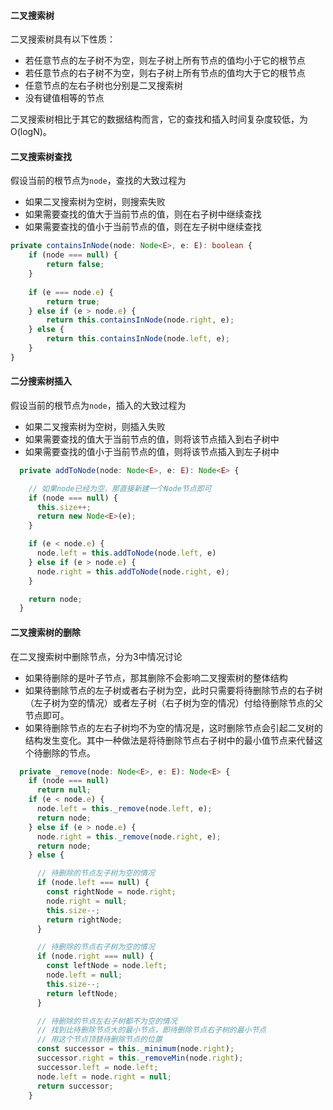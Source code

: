 #### 二叉搜索树
二叉搜索树具有以下性质：

- 若任意节点的左子树不为空，则左子树上所有节点的值均小于它的根节点
- 若任意节点的右子树不为空，则右子树上所有节点的值均大于它的根节点
- 任意节点的左右子树也分别是二叉搜索树
- 没有键值相等的节点

二叉搜索树相比于其它的数据结构而言，它的查找和插入时间复杂度较低，为O(logN)。

#### 二叉搜索树查找
假设当前的根节点为`node`，查找的大致过程为

- 如果二叉搜索树为空树，则搜索失败
- 如果需要查找的值大于当前节点的值，则在右子树中继续查找
- 如果需要查找的值小于当前节点的值，则在左子树中继续查找

```typescript
private containsInNode(node: Node<E>, e: E): boolean {
    if (node === null) {
        return false;
    }
    
    if (e === node.e) {
        return true;
    } else if (e > node.e) {
        return this.containsInNode(node.right, e);
    } else {
        return this.containsInNode(node.left, e);
    }
}
```

#### 二分搜索树插入
假设当前的根节点为`node`，插入的大致过程为

- 如果二叉搜索树为空树，则插入失败
- 如果需要查找的值大于当前节点的值，则将该节点插入到右子树中
- 如果需要查找的值小于当前节点的值，则将该节点插入到左子树中

```typescript
  private addToNode(node: Node<E>, e: E): Node<E> {

    // 如果node已经为空，那直接新建一个Node节点即可
    if (node === null) {
      this.size++;
      return new Node<E>(e);
    }

    if (e < node.e) {
      node.left = this.addToNode(node.left, e)
    } else if (e > node.e) {
      node.right = this.addToNode(node.right, e);
    }

    return node;
  }
```

#### 二叉搜索树的删除
在二叉搜索树中删除节点，分为3中情况讨论

- 如果待删除的是叶子节点，那其删除不会影响二叉搜索树的整体结构
- 如果待删除节点的左子树或者右子树为空，此时只需要将待删除节点的右子树（左子树为空的情况）或者左子树（右子树为空的情况）付给待删除节点的父节点即可。
- 如果待删除节点的左右子树均不为空的情况是，这时删除节点会引起二叉树的结构发生变化。其中一种做法是将待删除节点右子树中的最小值节点来代替这个待删除的节点。

```typescript
  private _remove(node: Node<E>, e: E): Node<E> {
    if (node === null)
      return null;
    if (e < node.e) {
      node.left = this._remove(node.left, e);
      return node;
    } else if (e > node.e) {
      node.right = this._remove(node.right, e);
      return node;
    } else {

      // 待删除的节点左子树为空的情况
      if (node.left === null) {
        const rightNode = node.right;
        node.right = null;
        this.size--;
        return rightNode;
      }

      // 待删除的节点右子树为空的情况
      if (node.right === null) {
        const leftNode = node.left;
        node.left = null;
        this.size--;
        return leftNode;
      }

      // 待删除的节点左右子树都不为空的情况
      // 找到比待删除节点大的最小节点，即待删除节点右子树的最小节点
      // 用这个节点顶替待删除节点的位置
      const successor = this._minimum(node.right);
      successor.right = this._removeMin(node.right);
      successor.left = node.left;
      node.left = node.right = null;
      return successor;
    }
```
